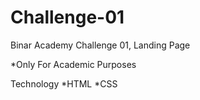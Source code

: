 # Challenge-01
Binar Academy Challenge 01, Landing Page

*Only For Academic Purposes

Technology
*HTML
*CSS

